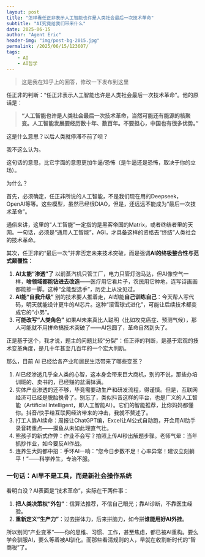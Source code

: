 ```yaml
---
layout: post
title: "怎样看任正非表示人工智能也许是人类社会最后一次技术革命"
subtitle: "AI究竟给我们带来什么"
date: 2025-06-15
author: "Agent Eric"
header-img: "img/post-bg-2015.jpg"
permalink: /2025/06/15/123607/
tags: 
    - AI
    - AI哲学
---
```

>这是我在知乎上的回答，修改一下发布到这里

任正非的判断：“任正非表示人工智能也许是人类社会最后一次技术革命”。他的原话是：

> **“人工智能也许是人类社会最后一次技术革命，当然可能还有能源的核聚变。人工智能发展要经历数十年、数百年。不要担心，中国也有很多优势。”**

这是什么意思？以后人类就停滞不前了呗？

我不这么认为。

这句话的意思，比它字面的意思更加牛逼/恐怖（是牛逼还是恐怖，取决于你的立场）。

为什么？

首先，必须确定，任正非所说的人工智能，不是我们现在用的Deepseek，OpenAI等等。这些模型，虽然已经很DIAO，但是，还远远不能成为“最后一次技术革命”。

通俗来讲，这里的“人工智能”一定指的是黑客帝国的Matrix，或者终结者里的天网。一句话，必须是“通用人工智能”，AGI，才具备这样的资格去“终结”人类社会的技术革命。

其次，任正非的“最后一次”并非否定未来技术突破，而是强调**AI的终极整合性与范式颠覆性**：

1. **AI太能“渗透”了**
以前蒸汽机只管工厂，电力只管灯泡马达，但AI像空气一样，**啥领域都能钻进去改造**——医疗用它看片子，农民用它种地，连写诗画画都能掺一脚。这种“全能型选手”，历史上从没见过。
2. **AI能“自我升级”**
别的技术要人推着走，AI却能**自己训练自己**：今天帮人写代码，明天就能设计更牛的AI芯片。这种“滚雪球式进化”，可能让后续技术都变成它的“小弟”。
3. **可能改写“人类角色”**
如果AI未来真比人聪明（比如攻克癌症、预测气候），那人可能就不用拼命搞技术突破了——AI包圆了，革命自然到头了。

正是基于这个，我才说，题主的问题比较“分裂”：任正非的判断，是基于宏观的技术变革角度，是几十年甚至几百年的一个宏大判断。

那么，目前 AI 已经给各产业和居民生活带来了哪些变革？

1. AI已经渗透几乎全人类的心智，这本身会带来巨大商机，别的不说，那些办培训班的、卖书的，已经赚的盆满钵满。
2. 实体产业渗透的还不够，毕竟需要动生产和研发流程，得谨慎。但是，互联网经济可已经是脱胎换骨了。别忘了，类似抖音这样的平台，也是广义的人工智能（Artificial Intelligent，即人工智能AI）。它们的智能推荐，比你妈妈都懂你。抖音/快手给互联网经济带来的冲击，我就不赘述了。
3. 打工人靠AI续命：周报让ChatGPT编，Excel让AI公式自动跑，开会用AI助手录音转重点——摸鱼从未如此理直气壮。
4. 熊孩子的新式作弊：作业不会写？拍照上传AI秒出解题步骤。老师气晕：当年抓抄作业，如今要反AI作战。
5. 连养生大妈都中招：手环AI一响：“您今日步数不足！心率异常！建议立刻躺平！”——科学养生，专治不服。

### 一句话：AI早不是工具，而是新社会操作系统

看明白没？AI表面是“技术革命”，实际在干两件事：

1. **把人类决策权“外包”**：信算法推荐，不信自己眼光；靠AI诊断，不靠医生经验。
2. **重新定义“生产力”**：过去拼体力，后来拼脑力，如今拼**谁能用好AI外挂**。

所以别问“产业变革”——你的思维、习惯、工作，甚至焦虑，都已被AI重构。要么学会驯服AI，要么等着被AI驯化。而那些看清规则的人，早就在收割新时代的“智商税”了。